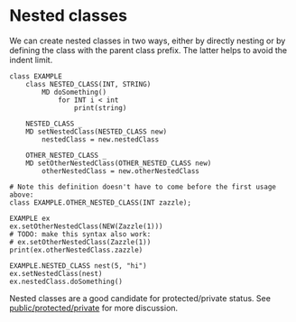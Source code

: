 # Nested classes

We can create nested classes in two ways, either by directly nesting
or by defining the class with the parent class prefix.  The latter
helps to avoid the indent limit.

```
class EXAMPLE
    class NESTED_CLASS(INT, STRING)
        MD doSomething()
            for INT i < int
                print(string)

    NESTED_CLASS _
    MD setNestedClass(NESTED_CLASS new)
        nestedClass = new.nestedClass 

    OTHER_NESTED_CLASS _
    MD setOtherNestedClass(OTHER_NESTED_CLASS new)
        otherNestedClass = new.otherNestedClass 

# Note this definition doesn't have to come before the first usage above:
class EXAMPLE.OTHER_NESTED_CLASS(INT zazzle);

EXAMPLE ex
ex.setOtherNestedClass(NEW(Zazzle(1)))
# TODO: make this syntax also work:
# ex.setOtherNestedClass(Zazzle(1))
print(ex.otherNestedClass.zazzle)

EXAMPLE.NESTED_CLASS nest(5, "hi")
ex.setNestedClass(nest)
ex.nestedClass.doSomething()
```

Nested classes are a good candidate for protected/private status.
See [public/protected/private](./public_protected_private.md) for more
discussion.

